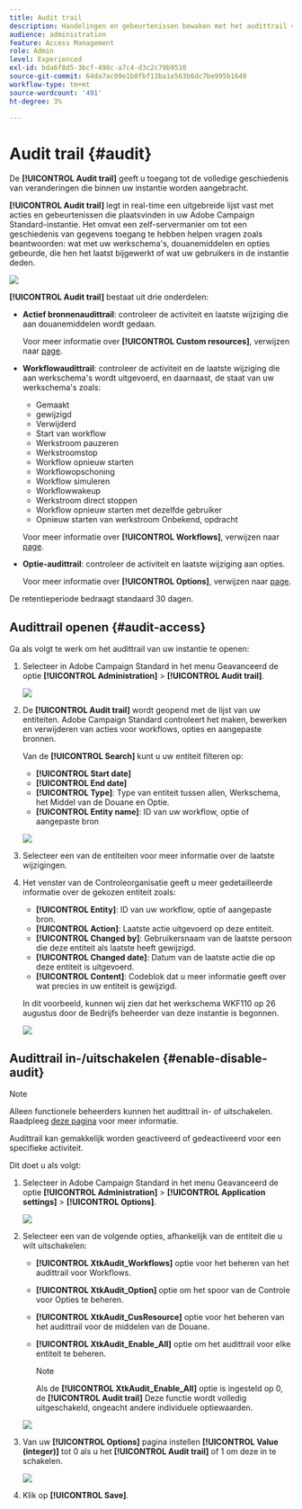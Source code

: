 ```yaml
---
title: Audit trail
description: Handelingen en gebeurtenissen bewaken met het audittrail voor campagne
audience: administration
feature: Access Management
role: Admin
level: Experienced
exl-id: bda6f8d5-3bcf-498c-a7c4-d3c2c79b9510
source-git-commit: 64da7ac09e1b0fbf13ba1e563b6dc7be995b1640
workflow-type: tm+mt
source-wordcount: '491'
ht-degree: 3%

---
```


# Audit trail {#audit}

De **[!UICONTROL Audit trail]** geeft u toegang tot de volledige geschiedenis van veranderingen die binnen uw instantie worden aangebracht.

**[!UICONTROL Audit trail]** legt in real-time een uitgebreide lijst vast met acties en gebeurtenissen die plaatsvinden in uw Adobe Campaign Standard-instantie. Het omvat een zelf-servermanier om tot een geschiedenis van gegevens toegang te hebben helpen vragen zoals beantwoorden: wat met uw werkschema&#39;s, douanemiddelen en opties gebeurde, die hen het laatst bijgewerkt of wat uw gebruikers in de instantie deden.

![](assets/audit-trail.png)

**[!UICONTROL Audit trail]** bestaat uit drie onderdelen:

* **Actief bronnenaudittrail**: controleer de activiteit en laatste wijziging die aan douanemiddelen wordt gedaan.

  Voor meer informatie over **[!UICONTROL Custom resources]**, verwijzen naar [page](../../developing/using/key-steps-to-add-a-resource.md).

* **Workflowaudittrail**: controleer de activiteit en de laatste wijziging die aan werkschema&#39;s wordt uitgevoerd, en daarnaast, de staat van uw werkschema&#39;s zoals:

   * Gemaakt
   * gewijzigd
   * Verwijderd
   * Start van workflow
   * Werkstroom pauzeren
   * Werkstroomstop
   * Workflow opnieuw starten
   * Workflowopschoning
   * Workflow simuleren
   * Workflowwakeup
   * Werkstroom direct stoppen
   * Workflow opnieuw starten met dezelfde gebruiker
   * Opnieuw starten van werkstroom Onbekend, opdracht

  Voor meer informatie over **[!UICONTROL Workflows]**, verwijzen naar [page](../../automating/using/get-started-workflows.md).

* **Optie-audittrail**: controleer de activiteit en laatste wijziging aan opties.

  Voor meer informatie over **[!UICONTROL Options]**, verwijzen naar [page](../../administration/using/about-campaign-standard-settings.md).

De retentieperiode bedraagt standaard 30 dagen.

## Audittrail openen {#audit-access}

Ga als volgt te werk om het audittrail van uw instantie te openen:

1. Selecteer in Adobe Campaign Standard in het menu Geavanceerd de optie **[!UICONTROL Administration]** > **[!UICONTROL Audit trail]**.

   ![](assets/audit-trail.png)

1. De **[!UICONTROL Audit trail]** wordt geopend met de lijst van uw entiteiten. Adobe Campaign Standard controleert het maken, bewerken en verwijderen van acties voor workflows, opties en aangepaste bronnen.

   Van de **[!UICONTROL Search]** kunt u uw entiteit filteren op:

   * **[!UICONTROL Start date]**
   * **[!UICONTROL End date]**
   * **[!UICONTROL Type]**: Type van entiteit tussen allen, Werkschema, het Middel van de Douane en Optie.
   * **[!UICONTROL Entity name]**: ID van uw workflow, optie of aangepaste bron

   ![](assets/audit-trail_2.png)

1. Selecteer een van de entiteiten voor meer informatie over de laatste wijzigingen.

1. Het venster van de Controleorganisatie geeft u meer gedetailleerde informatie over de gekozen entiteit zoals:

   * **[!UICONTROL Entity]**: ID van uw workflow, optie of aangepaste bron.
   * **[!UICONTROL Action]**: Laatste actie uitgevoerd op deze entiteit.
   * **[!UICONTROL Changed by]**: Gebruikersnaam van de laatste persoon die deze entiteit als laatste heeft gewijzigd.
   * **[!UICONTROL Changed date]**: Datum van de laatste actie die op deze entiteit is uitgevoerd.
   * **[!UICONTROL Content]**: Codeblok dat u meer informatie geeft over wat precies in uw entiteit is gewijzigd.

   In dit voorbeeld, kunnen wij zien dat het werkschema WKF110 op 26 augustus door de Bedrijfs beheerder van deze instantie is begonnen.

   ![](assets/audit-trail_3.png)

## Audittrail in-/uitschakelen {#enable-disable-audit}

>[!NOTE]
>
> Alleen functionele beheerders kunnen het audittrail in- of uitschakelen. Raadpleeg [deze pagina](../../administration/using/users-management.md#functional-administrators) voor meer informatie.

Audittrail kan gemakkelijk worden geactiveerd of gedeactiveerd voor een specifieke activiteit.

Dit doet u als volgt:

1. Selecteer in Adobe Campaign Standard in het menu Geavanceerd de optie **[!UICONTROL Administration]** > **[!UICONTROL Application settings]** > **[!UICONTROL Options]**.

   ![](assets/audit-trail_4.png)

1. Selecteer een van de volgende opties, afhankelijk van de entiteit die u wilt uitschakelen:

   * **[!UICONTROL XtkAudit_Workflows]** optie voor het beheren van het audittrail voor Workflows.
   * **[!UICONTROL XtkAudit_Option]** optie om het spoor van de Controle voor Opties te beheren.
   * **[!UICONTROL XtkAudit_CusResource]** optie voor het beheren van het audittrail voor de middelen van de Douane.
   * **[!UICONTROL XtkAudit_Enable_All]** optie om het audittrail voor elke entiteit te beheren.

     >[!NOTE]
     >
     >Als de **[!UICONTROL XtkAudit_Enable_All]** optie is ingesteld op 0, de **[!UICONTROL Audit trail]** Deze functie wordt volledig uitgeschakeld, ongeacht andere individuele optiewaarden.

   ![](assets/audit-trail_5.png)

1. Van uw **[!UICONTROL Options]** pagina instellen **[!UICONTROL Value (integer)]** tot 0 als u het **[!UICONTROL Audit trail]** of 1 om deze in te schakelen.

   ![](assets/audit-trail_6.png)

1. Klik op **[!UICONTROL Save]**.
